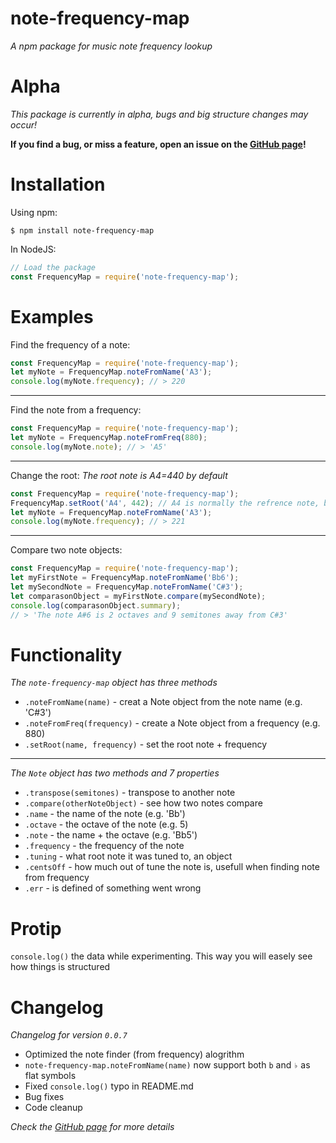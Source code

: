 # note-frequency-map

*A npm package for music note frequency lookup*

# Alpha

*This package is currently in alpha, bugs and big structure changes may occur!*

__If you find a bug, or miss a feature, open an issue on the [GitHub page](https://github.com/DonnyCraft1/note-frequency-map)!__

# Installation

Using npm:
```
$ npm install note-frequency-map
```

In NodeJS:
```js
// Load the package
const FrequencyMap = require('note-frequency-map');
```

# Examples

Find the frequency of a note:
```js
const FrequencyMap = require('note-frequency-map');
let myNote = FrequencyMap.noteFromName('A3');
console.log(myNote.frequency); // > 220
```

---

Find the note from a frequency:
```js
const FrequencyMap = require('note-frequency-map');
let myNote = FrequencyMap.noteFromFreq(880);
console.log(myNote.note); // > 'A5'
```

---

Change the root:
*The root note is A4=440 by default*
```js
const FrequencyMap = require('note-frequency-map');
FrequencyMap.setRoot('A4', 442); // A4 is normally the refrence note, but any note works!
let myNote = FrequencyMap.noteFromName('A3');
console.log(myNote.frequency); // > 221
```

---

Compare two note objects:
```js
const FrequencyMap = require('note-frequency-map');
let myFirstNote = FrequencyMap.noteFromName('Bb6');
let mySecondNote = FrequencyMap.noteFromName('C#3');
let comparasonObject = myFirstNote.compare(mySecondNote);
console.log(comparasonObject.summary);
// > 'The note A#6 is 2 octaves and 9 semitones away from C#3'
```

# Functionality

*The `note-frequency-map` object has three methods*
* `.noteFromName(name)` - creat a Note object from the note name (e.g. 'C#3')
* `.noteFromFreq(frequency)` - create a Note object from a frequency (e.g. 880)
* `.setRoot(name, frequency)` - set the root note + frequency

---

*The `Note` object has two methods and 7 properties*
* `.transpose(semitones)` - transpose to another note
* `.compare(otherNoteObject)` - see how two notes compare
* `.name` - the name of the note (e.g. 'Bb')
* `.octave` - the octave of the note (e.g. 5)
* `.note` - the name + the octave (e.g. 'Bb5')
* `.frequency` - the frequency of the note
* `.tuning` - what root note it was tuned to, an object
* `.centsOff` - how much out of tune the note is, usefull when finding note from frequency
* `.err` - is defined of something went wrong

# Protip

`console.log()` the data while experimenting. This way you will easely see how things is structured

# Changelog

*Changelog for version `0.0.7`*
* Optimized the note finder (from frequency) alogrithm
* `note-frequency-map.noteFromName(name)` now support both `b` and `♭` as flat symbols
* Fixed `console.log()` typo in README.md
* Bug fixes
* Code cleanup

*Check the [GitHub page](https://github.com/DonnyCraft1/note-frequency-map) for more details*
